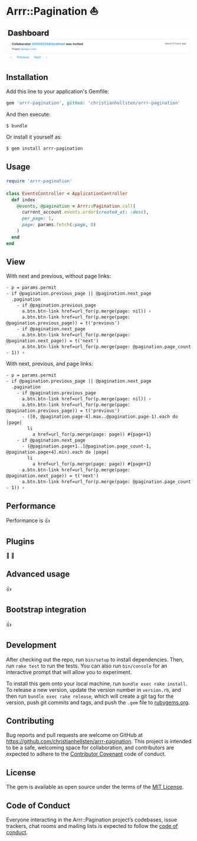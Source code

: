 # Arrr::Pagination :boat:

![Pagination for ActiveRecord](https://github.com/christianhellsten/arrr-pagination/raw/master/screenshot.png?raw=true "Pagination for ActiveRecord")

## Installation

Add this line to your application's Gemfile:

```ruby
gem 'arrr-pagination', github: 'christianhellsten/arrr-pagination'
```

And then execute:

    $ bundle

Or install it yourself as:

    $ gem install arrr-pagination

## Usage

```ruby
require 'arrr-pagination'

class EventsController < ApplicationController
  def index
    @events, @pagination = Arrr::Pagination.call(
      current_account.events.order(created_at: :desc),
      per_page: 1,
      page: params.fetch(:page, 0)
    )
  end
end
```

## View

With next and previous, without page links:

```slim
- p = params.permit
- if @pagination.previous_page || @pagination.next_page
  .pagination
    - if @pagination.previous_page
      a.btn.btn-link href=url_for(p.merge(page: nil)) ‹
      a.btn.btn-link href=url_for(p.merge(page: @pagination.previous_page)) = t('previous')
    - if @pagination.next_page
      a.btn.btn-link href=url_for(p.merge(page: @pagination.next_page)) = t('next')
      a.btn.btn-link href=url_for(p.merge(page: @pagination.page_count - 1)) ›
```

With next, previous, and page links:

```slim
- p = params.permit
- if @pagination.previous_page || @pagination.next_page
  .pagination
    - if @pagination.previous_page
      a.btn.btn-link href=url_for(p.merge(page: nil)) ‹
      a.btn.btn-link href=url_for(p.merge(page: @pagination.previous_page)) = t('previous')
      - ([0, @pagination.page-4].max..@pagination.page-1).each do |page|
        li
          a href=url_for(p.merge(page: page)) #{page+1}
    - if @pagination.next_page
      - (@pagination.page+1..[@pagination.page_count-1, @pagination.page+4].min).each do |page|
        li
          a href=url_for(p.merge(page: page)) #{page+1}
      a.btn.btn-link href=url_for(p.merge(page: @pagination.next_page)) = t('next')
      a.btn.btn-link href=url_for(p.merge(page: @pagination.page_count - 1)) ›
```


## Performance

Performance is :thumbsup:

## Plugins

:pig_nose: :electric_plug:

## Advanced usage

:thumbsup:

## Bootstrap integration

:thumbsup:

## Development

After checking out the repo, run `bin/setup` to install dependencies. Then, run `rake test` to run the tests. You can also run `bin/console` for an interactive prompt that will allow you to experiment.

To install this gem onto your local machine, run `bundle exec rake install`. To release a new version, update the version number in `version.rb`, and then run `bundle exec rake release`, which will create a git tag for the version, push git commits and tags, and push the `.gem` file to [rubygems.org](https://rubygems.org).

## Contributing

Bug reports and pull requests are welcome on GitHub at https://github.com/christianhellsten/arrr-pagination. This project is intended to be a safe, welcoming space for collaboration, and contributors are expected to adhere to the [Contributor Covenant](http://contributor-covenant.org) code of conduct.

## License

The gem is available as open source under the terms of the [MIT License](https://opensource.org/licenses/MIT).

## Code of Conduct

Everyone interacting in the Arrr::Pagination project’s codebases, issue trackers, chat rooms and mailing lists is expected to follow the [code of conduct](https://github.com/christianhellsten/arrr-pagination/blob/master/CODE_OF_CONDUCT.md).
